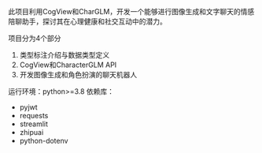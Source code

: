 此项目利用CogView和CharGLM，开发一个能够进行图像生成和文字聊天的情感陪聊助手，探讨其在心理健康和社交互动中的潜力。

项目分为4个部分
1. 类型标注介绍与数据类型定义
2. CogView和CharacterGLM API
3. 开发图像生成和角色扮演的聊天机器人

运行环境：python>=3.8
依赖库：
* pyjwt
* requests
* streamlit
* zhipuai
* python-dotenv
